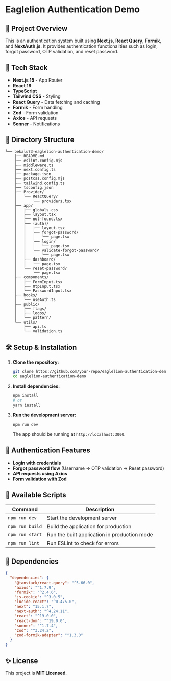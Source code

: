 # Eaglelion Authentication Demo

## 📌 Project Overview

This is an authentication system built using **Next.js**, **React Query**, **Formik**, and **NextAuth.js**. It provides authentication functionalities such as login, forgot password, OTP validation, and reset password.

## 🚀 Tech Stack

- **Next.js 15** - App Router
- **React 19**
- **TypeScript**
- **Tailwind CSS** - Styling
- **React Query** - Data fetching and caching
- **Formik** - Form handling
- **Zod** - Form validation
- **Axios** - API requests
- **Sonner** - Notifications

## 📂 Directory Structure

```
└── bekalu73-eaglelion-authentication-demo/
    ├── README.md
    ├── eslint.config.mjs
    ├── middleware.ts
    ├── next.config.ts
    ├── package.json
    ├── postcss.config.mjs
    ├── tailwind.config.ts
    ├── tsconfig.json
    ├── Provider/
    │   └── ReactQuery/
    │       └── providers.tsx
    ├── app/
    │   ├── globals.css
    │   ├── layout.tsx
    │   ├── not-found.tsx
    │   ├── (auth)/
    │   │   ├── layout.tsx
    │   │   ├── forgot-password/
    │   │   │   └── page.tsx
    │   │   ├── login/
    │   │   │   └── page.tsx
    │   │   └── validate-forgot-password/
    │   │       └── page.tsx
    │   ├── dashboard/
    │   │   └── page.tsx
    │   └── reset-password/
    │       └── page.tsx
    ├── components/
    │   ├── FormInput.tsx
    │   ├── OtpInput.tsx
    │   └── PasswordInput.tsx
    ├── hooks/
    │   └── useAuth.ts
    ├── public/
    │   ├── flags/
    │   ├── logos/
    │   └── pattern/
    └── utils/
        ├── api.ts
        └── validation.ts
```

## 🛠️ Setup & Installation

1. **Clone the repository:**
   ```sh
   git clone https://github.com/your-repo/eaglelion-authentication-demo.git
   cd eaglelion-authentication-demo
   ```
2. **Install dependencies:**
   ```sh
   npm install
   # or
   yarn install
   ```
3. **Run the development server:**
   ```sh
   npm run dev
   ```
   The app should be running at `http://localhost:3000`.

## 🔐 Authentication Features

- **Login with credentials**
- **Forgot password flow** (Username -> OTP validation -> Reset password)
- **API requests using Axios**
- **Form validation with Zod**

## 📜 Available Scripts

| Command         | Description                                  |
| --------------- | -------------------------------------------- |
| `npm run dev`   | Start the development server                 |
| `npm run build` | Build the application for production         |
| `npm run start` | Run the built application in production mode |
| `npm run lint`  | Run ESLint to check for errors               |

## 📌 Dependencies

```json
{
  "dependencies": {
    "@tanstack/react-query": "^5.66.0",
    "axios": "^1.7.9",
    "formik": "^2.4.6",
    "js-cookie": "^3.0.5",
    "lucide-react": "^0.475.0",
    "next": "15.1.7",
    "next-auth": "^4.24.11",
    "react": "^19.0.0",
    "react-dom": "^19.0.0",
    "sonner": "^1.7.4",
    "zod": "^3.24.2",
    "zod-formik-adapter": "^1.3.0"
  }
}
```

## ✨ License

This project is **MIT Licensed**.
